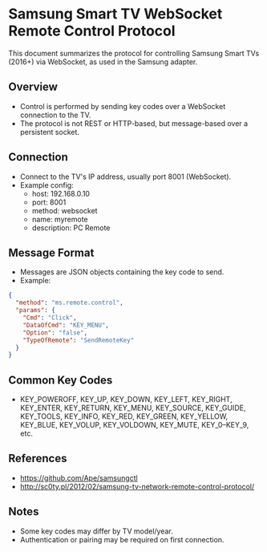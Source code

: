 # Samsung Smart TV WebSocket Remote Control Protocol

This document summarizes the protocol for controlling Samsung Smart TVs (2016+) via WebSocket, as used in the Samsung adapter.

## Overview
- Control is performed by sending key codes over a WebSocket connection to the TV.
- The protocol is not REST or HTTP-based, but message-based over a persistent socket.

## Connection
- Connect to the TV's IP address, usually port 8001 (WebSocket).
- Example config:
  - host: 192.168.0.10
  - port: 8001
  - method: websocket
  - name: myremote
  - description: PC Remote

## Message Format
- Messages are JSON objects containing the key code to send.
- Example:
```json
{
  "method": "ms.remote.control",
  "params": {
    "Cmd": "Click",
    "DataOfCmd": "KEY_MENU",
    "Option": "false",
    "TypeOfRemote": "SendRemoteKey"
  }
}
```

## Common Key Codes
- KEY_POWEROFF, KEY_UP, KEY_DOWN, KEY_LEFT, KEY_RIGHT, KEY_ENTER, KEY_RETURN, KEY_MENU, KEY_SOURCE, KEY_GUIDE, KEY_TOOLS, KEY_INFO, KEY_RED, KEY_GREEN, KEY_YELLOW, KEY_BLUE, KEY_VOLUP, KEY_VOLDOWN, KEY_MUTE, KEY_0–KEY_9, etc.

## References
- https://github.com/Ape/samsungctl
- http://sc0ty.pl/2012/02/samsung-tv-network-remote-control-protocol/

## Notes
- Some key codes may differ by TV model/year.
- Authentication or pairing may be required on first connection.
